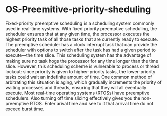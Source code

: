 # OS-Preemitive-priority-sheduling
Fixed-priority preemptive scheduling is a scheduling system commonly used in real-time systems. With fixed priority preemptive scheduling, the scheduler ensures that at any given time, the processor executes the highest priority task of all those tasks that are currently ready to execute.  The preemptive scheduler has a clock interrupt task that can provide the scheduler with options to switch after the task has had a given period to execute—the time slice. This scheduling system has the advantage of making sure no task hogs the processor for any time longer than the time slice. However, this scheduling scheme is vulnerable to process or thread lockout: since priority is given to higher-priority tasks, the lower-priority tasks could wait an indefinite amount of time. One common method of arbitrating this situation is aging, which gradually increments the priority of waiting processes and threads, ensuring that they will all eventually execute. Most real-time operating systems (RTOSs) have preemptive schedulers. Also turning off time slicing effectively gives you the non-preemptive RTOS. 
Enter arival time and see to it that arrival time do not exceed burst time.
